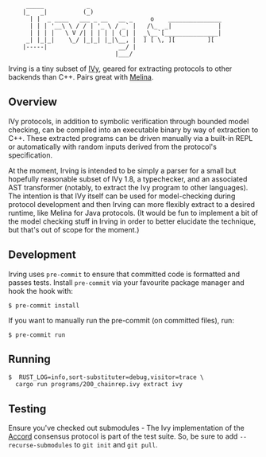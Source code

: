 ```
     _____            _             
    |_   _|          (_)            
      | |  _ ____   ___ _ __   __ _     o    _______________
      | | | '__\ \ / / | '_ \ / _` |   /\_  _|             |
      | | | |   \ V /| | | | | (_| |  _\__`[_______________|
     _| |_|_|    \_/ |_|_| |_|\__, |  ] [ \, ][         ][
    |-----|                    __/ |
                              |___/
```

Irving is a tiny subset of [IVy](https://github.com/kenmcmil/ivy/), geared for
extracting protocols to other backends than C++.  Pairs great with
[Melina](https://github.com/dijkstracula/melina).

## Overview

IVy protocols, in addition to symbolic verification through bounded model
checking, can be compiled into an executable binary by way of extraction to
C++.  These extracted programs can be driven manually via a built-in REPL or
automatically with random inputs derived from the protocol's specification.

At the moment, Irving is intended to be simply a parser for a small but
hopefully reasonable subset of IVy 1.8, a typechecker, and an associated AST
transformer (notably, to extract the Ivy program to other languages).  The
intention is that IVy itself can be used for model-checking during protocol
development and then Irving can more flexibly extract to a desired runtime,
like Melina for Java protocols.  (It would be fun to implement a bit of the
model checking stuff in Irving in order to better elucidate the technique, but
that's out of scope for the moment.)

## Development

Irving uses `pre-commit` to ensure that committed code is formatted and
passes tests.  Install `pre-commit` via your favourite package manager and
hook the hook with:

```
$ pre-commit install
```

If you want to manually run the pre-commit (on committed files), run:

```
$ pre-commit run
```

## Running

```
$  RUST_LOG=info,sort-substituter=debug,visitor=trace \ 
  cargo run programs/200_chainrep.ivy extract ivy
```

## Testing

Ensure you've checked out submodules - The Ivy implementation of the
[Accord](https://github.com/dijkstracula/accord-ivy/) consensus protocol is
part of the test suite.  So, be sure to add `--recurse-submodules` to `git
init` and `git pull`.
